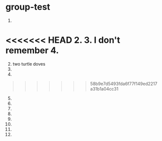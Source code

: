 # group-test
1.
<<<<<<< HEAD
2.
3. I don't remember
4.
=======
2. two turtle doves
3. 
4. 
>>>>>>> 58b9e7d5493fda6f77f149ed2217a31b1a04cc31
5.
6.
7.
8.
9. 
10. 
11.
12.